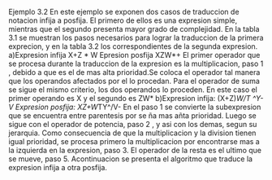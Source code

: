 Ejemplo 3.2
En este ejemplo se exponen dos casos de traduccion de notacion infija a posfija. El primero de ellos es una expresion simple, mientras que el segundo presenta mayor grado de complejidad. En la tabla 3.1 se muestran los pasos necesarios para lograr la traduccion de la primera exprecion, y en la tabla 3.2 los correspondientes de la segunda expresion.
a)Expresion infija X+Z * W
  Epresion posfija XZW*+
El primer operador que se procesa durante la traduccion de  la expresion es la multiplicacion, paso 1 , debido a que es el de mas alta prioridad.Se coloca el operador tal manera que los operandos afectados por el lo procedan. Para el operador de suma se sigue el mismo criterio, los dos operandos lo proceden. En este caso el primer operando es X y el segundo es ZW*
b)Expresion infija: (X+Z)*W/T ^Y-V
  Expresion posfija: XZ+W*TY^/V-
En el paso 1 se convierte la subexpresion que se encuentra entre parentesis por se ña mas añta prioridad. Luego se sigue con el operador de potencia, paso 2 , y asi con los demas, segun su jerarquia. Como consecuencia de que la multiplicacion y la division tienen igual prioridad, se procesa primero la multiplicacion por encontrarse mas a la izquierda en la expresion, paso 3. El operador de la resta es el ultimo que se mueve, paso 5. Acontinuacion se presenta el algoritmo que traduce la expresion infija a otra posfija.
 